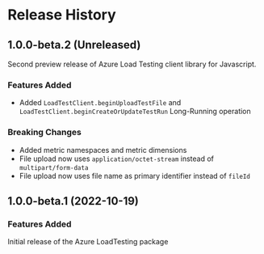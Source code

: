# Release History

## 1.0.0-beta.2 (Unreleased)

Second preview release of Azure Load Testing client library for Javascript.

### Features Added

- Added `LoadTestClient.beginUploadTestFile` and `LoadTestClient.beginCreateOrUpdateTestRun` Long-Running operation

### Breaking Changes

- Added metric namespaces and metric dimensions
- File upload now uses `application/octet-stream` instead of `multipart/form-data`
- File upload now uses file name as primary identifier instead of `fileId`

## 1.0.0-beta.1 (2022-10-19)

### Features Added

Initial release of the Azure LoadTesting package
